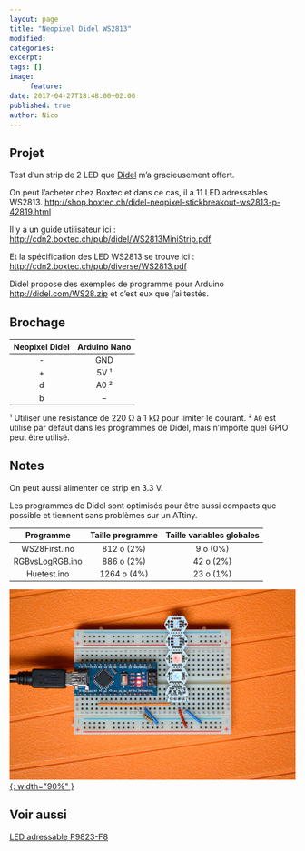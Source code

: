 ```yaml
---
layout: page
title: "Neopixel Didel WS2813"
modified:
categories:
excerpt:
tags: []
image:
     feature:
date: 2017-04-27T18:48:00+02:00
published: true
author: Nico
---
```



## Projet

Test d’un strip de 2 LED que [Didel](http://www.didel.com/NewsF.html) m’a gracieusement offert.

On peut l’acheter chez Boxtec et dans ce cas, il a 11 LED adressables WS2813. <http://shop.boxtec.ch/didel-neopixel-stickbreakout-ws2813-p-42819.html>

Il y a un guide utilisateur ici : <http://cdn2.boxtec.ch/pub/didel/WS2813MiniStrip.pdf>

Et la spécification des LED WS2813 se trouve ici : <http://cdn2.boxtec.ch/pub/diverse/WS2813.pdf>

Didel propose des exemples de programme pour Arduino <http://didel.com/WS28.zip> et c’est eux que j’ai testés.


## Brochage

| Neopixel Didel | Arduino Nano |
| :-:            | :-:          |
| -              | GND          |
| +              | 5V ¹         |
| d              | A0 ²         |
| b              | –            |

¹ Utiliser une résistance de 220 Ω à 1 kΩ pour limiter le courant.
² `A0` est utilisé par défaut dans les programmes de Didel, mais n’importe quel GPIO peut être utilisé.


## Notes

On peut aussi alimenter ce strip en 3.3 V.

Les programmes de Didel sont optimisés pour être aussi compacts que possible et tiennent sans problèmes sur un ATtiny.

| Programme       | Taille programme | Taille variables globales |
| :-:             | :-:              | :-:                       |
| WS28First.ino   | 812 o (2%)       | 9 o (0%)                  |
| RGBvsLogRGB.ino | 886 o (2%)       | 42 o (2%)                 |
| Huetest.ino     | 1264 o  (4%)     | 23 o (1%)                 |




[![Neopixel Didel WS2813][i1]{: width="90%" }][i1]

[i1]: ../../files/2017-04-27-neopixel-didel-ws2813/2017-04-27-neopixel-didel-ws2813-001.jpg


## Voir aussi

[LED adressable P9823-F8](http://ouilogique.com/leds_adressables/)
